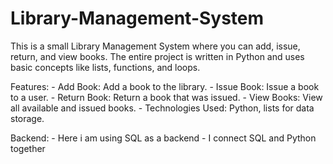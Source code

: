 # Library-Management-System
This is a small Library Management System where you can add, issue, return, and view books. The entire project is written in Python and uses basic concepts like lists, functions, and loops. 

Features:
	-	Add Book: Add a book to the library.
	-	Issue Book: Issue a book to a user.
	-	Return Book: Return a book that was issued.
	-	View Books: View all available and issued books.
	-	Technologies Used: Python, lists for data storage. 


Backend:
	-  Here i am using SQL as a backend
	- I connect SQL and Python together
